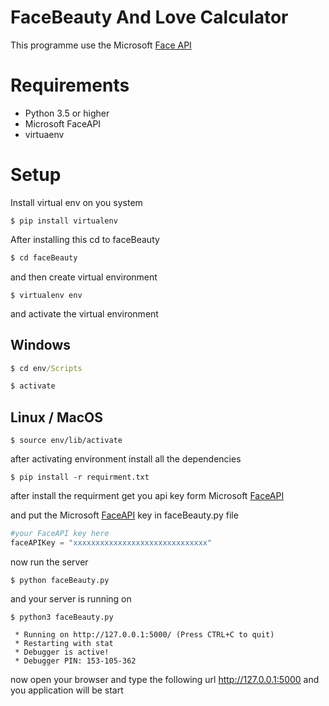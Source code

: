 # FaceBeauty And Love Calculator

This programme use the Microsoft [Face API](https://azure.microsoft.com/en-us/services/cognitive-services/face/?v=18.09) 

# Requirements

- Python 3.5 or higher
- Microsoft FaceAPI
- virtuaenv

# Setup 

Install virtual env on you system

```terminal
$ pip install virtualenv
```   
After installing this cd to faceBeauty
```cmd
$ cd faceBeauty
```

and then create virtual environment
```terminal
$ virtualenv env
``` 

and activate the virtual environment

## Windows
```cmd
$ cd env/Scripts
```
```cmd
$ activate
```

## Linux / MacOS
```terminal
$ source env/lib/activate
```

after activating environment install all the dependencies 

```terminal
$ pip install -r requirment.txt
```

after install the requirment get you api key form Microsoft [FaceAPI](https://azure.microsoft.com/en-us/services/cognitive-services/face/?v=18.09)

and put the Microsoft [FaceAPI](https://azure.microsoft.com/en-us/services/cognitive-services/face/?v=18.09) key in 
faceBeauty.py file 

```python
#your FaceAPI key here
faceAPIKey = "xxxxxxxxxxxxxxxxxxxxxxxxxxxxxx"
```

now run the server
```terminal
$ python faceBeauty.py
```

and your server is running on
```terminal
$ python3 faceBeauty.py

 * Running on http://127.0.0.1:5000/ (Press CTRL+C to quit)
 * Restarting with stat
 * Debugger is active!
 * Debugger PIN: 153-105-362

```
now open your browser and type the following url http://127.0.0.1:5000 and you application will be start 